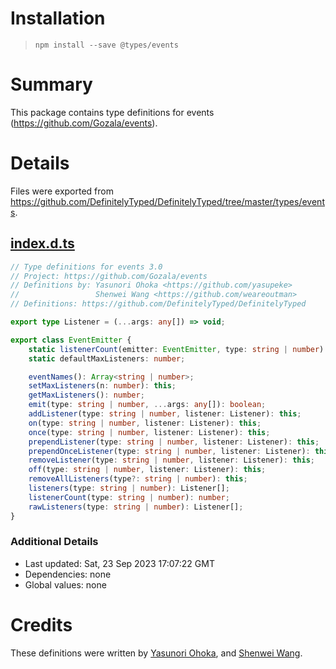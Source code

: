 # Installation
> `npm install --save @types/events`

# Summary
This package contains type definitions for events (https://github.com/Gozala/events).

# Details
Files were exported from https://github.com/DefinitelyTyped/DefinitelyTyped/tree/master/types/events.
## [index.d.ts](https://github.com/DefinitelyTyped/DefinitelyTyped/tree/master/types/events/index.d.ts)
````ts
// Type definitions for events 3.0
// Project: https://github.com/Gozala/events
// Definitions by: Yasunori Ohoka <https://github.com/yasupeke>
//                 Shenwei Wang <https://github.com/weareoutman>
// Definitions: https://github.com/DefinitelyTyped/DefinitelyTyped

export type Listener = (...args: any[]) => void;

export class EventEmitter {
    static listenerCount(emitter: EventEmitter, type: string | number): number;
    static defaultMaxListeners: number;

    eventNames(): Array<string | number>;
    setMaxListeners(n: number): this;
    getMaxListeners(): number;
    emit(type: string | number, ...args: any[]): boolean;
    addListener(type: string | number, listener: Listener): this;
    on(type: string | number, listener: Listener): this;
    once(type: string | number, listener: Listener): this;
    prependListener(type: string | number, listener: Listener): this;
    prependOnceListener(type: string | number, listener: Listener): this;
    removeListener(type: string | number, listener: Listener): this;
    off(type: string | number, listener: Listener): this;
    removeAllListeners(type?: string | number): this;
    listeners(type: string | number): Listener[];
    listenerCount(type: string | number): number;
    rawListeners(type: string | number): Listener[];
}

````

### Additional Details
 * Last updated: Sat, 23 Sep 2023 17:07:22 GMT
 * Dependencies: none
 * Global values: none

# Credits
These definitions were written by [Yasunori Ohoka](https://github.com/yasupeke), and [Shenwei Wang](https://github.com/weareoutman).

